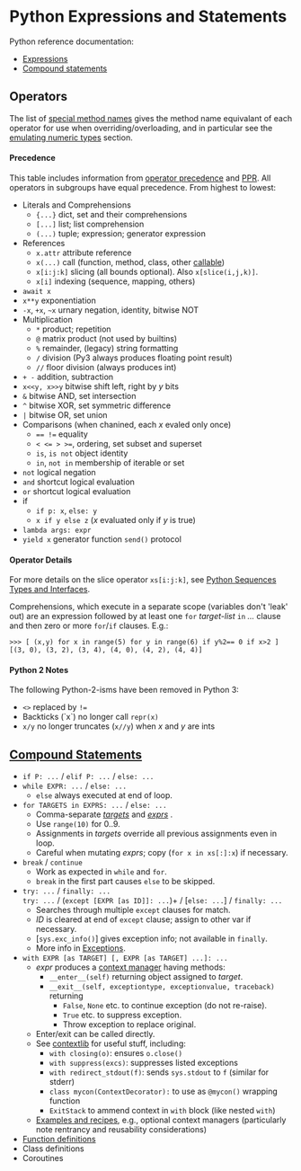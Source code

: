 Python Expressions and Statements
=================================

Python reference documentation:
* [Expressions]
* [Compound statements][stmts]


Operators
---------

The list of [special method names] gives the method name equivalant of
each operator for use when overriding/overloading, and in particular
see the [emulating numeric types] section.

#### Precedence

This table includes information from [operator precedence] and [PPR].
All operators in subgroups have equal precedence. From highest to lowest:

* Literals and Comprehensions
  * `{...}`         dict, set and their comprehensions
  * `[...]`         list; list comprehension
  * `(...)`         tuple; expression; generator expression
* References
  * `x.attr`        attribute reference
  * `x(...)`        call (function, method, class, other [callable])
  * `x[i:j:k]`      slicing (all bounds optional). Also `x[slice(i,j,k)]`.
  * `x[i]`          indexing (sequence, mapping, others)
* `await x`
* `x**y`            exponentiation
* `-x`, `+x`, `~x`  urnary negation, identity, bitwise NOT
* Multiplication
  * `*`             product; repetition
  * `@`             matrix product (not used by builtins)
  * `%`             remainder, (legacy) string formatting
  * `/`             division (Py3 always produces floating point result)
  * `//`            floor division (always produces int)
* `+ -`             addition, subtraction
* `x<<y, x>>y`      bitwise shift left, right by _y_ bits
* `&`               bitwise AND, set intersection
* `^`               bitwise XOR, set symmetric difference
* `|`               bitwise OR, set union
* Comparisons (when chanined, each _x_ evaled only once)
  * `== !=`         equality
  * `< <= > >=`,    ordering, set subset and superset
  * `is`, `is not`  object identity
  * `in`, `not in`  membership of iterable or set
* `not`             logical negation
* `and`             shortcut logical evaluation
* `or`              shortcut logical evaluation
* if
  * `if p: x`, `else: y`
  * `x if y else z` (_x_ evaluated only if _y_ is true)
* `lambda args: expr`
* `yield x`         generator function `send()` protocol

#### Operator Details

For more details on the slice operator `xs[i:j:k]`,  see
[Python Sequences Types and Interfaces](sequence.md).

Comprehensions, which execute in a separate scope (variables don't
'leak' out) are an expression followed by at least one `for`
_target-list_ `in` _..._ clause and then zero or more `for`/`if`
clauses. E.g.:

    >>> [ (x,y) for x in range(5) for y in range(6) if y%2== 0 if x>2 ]
    [(3, 0), (3, 2), (3, 4), (4, 0), (4, 2), (4, 4)]

#### Python 2 Notes

The following Python-2-isms have been removed in Python 3:

* `<>` replaced by `!=`
* Backticks (\`x\`) no longer call `repr(x)`
* `x/y` no longer truncates (`x//y`) when _x_ and _y_ are ints


[Compound Statements][stmts]
----------------------------

* `if P: ...` / `elif P: ...` / `else: ...`
* `while EXPR: ...` / `else: ...`
  * `else` always executed at end of loop.
* `for TARGETS in EXPRS: ...` / `else: ...`
   * Comma-separate _[targets]_ and _[exprs]_ .
   * Use `range(10)` for 0..9.
   * Assignments in _targets_ override all previous assignments even in loop.
   * Careful when mutating _exprs_; copy (`for x in xs[:]:x`) if necessary.
* `break` / `continue`
  * Work as expected in `while` and `for`.
  * `break` in the first part causes `else` to be skipped.
* `try: ...` / `finally: ...`  
  `try: ...` / (`except [EXPR [as ID]]: ...`)+ / [`else: ...`] / `finally: ...`
  * Searches through multiple `except` clauses for match.
  * _ID_ is cleared at end of `except` clause; assign to other var if necessary.
  * [`sys.exc_info()`] gives exception info; not available in `finally`.
  * More info in [Exceptions].
* `with EXPR [as TARGET] [, EXPR [as TARGET] ...]: ...`
  * _expr_ produces a [context manager] having methods:
    * `__enter__(self)` returning object assigned to _target_.
    * `__exit__(self, exceptiontype, exceptionvalue, traceback)` returning
        * `False`, `None` etc. to continue exception (do not re-raise).
        * `True` etc. to suppress exception.
        * Throw exception to replace original.
  * Enter/exit can be called directly.
  * See [contextlib] for useful stuff, including:
    * `with closing(o)`: ensures `o.close()`
    * `with suppress(excs)`: suppresses listed exceptions
    * `with redirect_stdout(f)`: sends `sys.stdout` to `f` (similar for stderr)
    * `class mycon(ContextDecorator):` to use as `@mycon()` wrapping function
    * `ExitStack` to ammend context in `with` block (like nested `with`)
  * [Examples and recipes][contextlib-ex], e.g., optional context managers
    (particularly note rentrancy and reusability considerations)
* [Function definitions](functions.md)
* Class definitions
* Coroutines



[PPR]: http://shop.oreilly.com/product/0636920028338.do
[`sys.exec_info()`]: https://docs.python.org/3/library/sys.html#sys.exc_info
[callable]: functions.md
[context manager]: https://docs.python.org/3/library/stdtypes.html#context-manager-types
[contextlib-ex]: https://docs.python.org/3/library/contextlib.html#examples-and-recipes
[contextlib]: https://docs.python.org/3/library/contextlib.html#module-contextlib
[emulating numeric types]: https://docs.python.org/3/reference/datamodel.html#emulating-numeric-types
[exceptions]: https://docs.python.org/3/reference/executionmodel.html#exceptions
[expressions]: https://docs.python.org/3/reference/expressions.html
[exprs]: https://docs.python.org/3/reference/expressions.html#expression-lists
[operator precedence]: https://docs.python.org/3/reference/expressions.html#operator-precedence
[special method names]: https://docs.python.org/3/reference/datamodel.html#special-method-names
[stmts]: https://docs.python.org/3/reference/compound_stmts.html
[targets]: https://docs.python.org/3/reference/simple_stmts.html#assignment-statements
